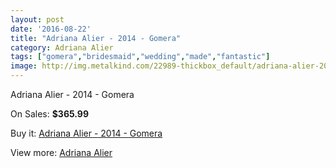 ```yaml
---
layout: post
date: '2016-08-22'
title: "Adriana Alier - 2014 - Gomera"
category: Adriana Alier
tags: ["gomera","bridesmaid","wedding","made","fantastic"]
image: http://img.metalkind.com/22989-thickbox_default/adriana-alier-2014-gomera.jpg
---
```

Adriana Alier - 2014 - Gomera

On Sales: **$365.99**
<a href="https://www.metalkind.com/en/adriana-alier/9740-adriana-alier-2014-gomera.html"><amp-img layout="responsive" width="600" height="600" src="//img.metalkind.com/22989-thickbox_default/adriana-alier-2014-gomera.jpg" alt="Adriana Alier - 2014 - Gomera 0" /></a>
<a href="https://www.metalkind.com/en/adriana-alier/9740-adriana-alier-2014-gomera.html"><amp-img layout="responsive" width="600" height="600" src="//img.metalkind.com/22991-thickbox_default/adriana-alier-2014-gomera.jpg" alt="Adriana Alier - 2014 - Gomera 1" /></a>

Buy it: [Adriana Alier - 2014 - Gomera](https://www.metalkind.com/en/adriana-alier/9740-adriana-alier-2014-gomera.html "Adriana Alier - 2014 - Gomera")

View more: [Adriana Alier](https://www.metalkind.com/en/116-adriana-alier "Adriana Alier")